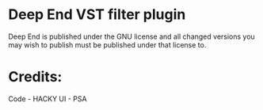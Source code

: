 # Deep End VST filter plugin

Deep End is published under the GNU license and all changed versions you may wish to publish must be 
published under that license to.


# Credits:

Code - HACKY
UI - PSA